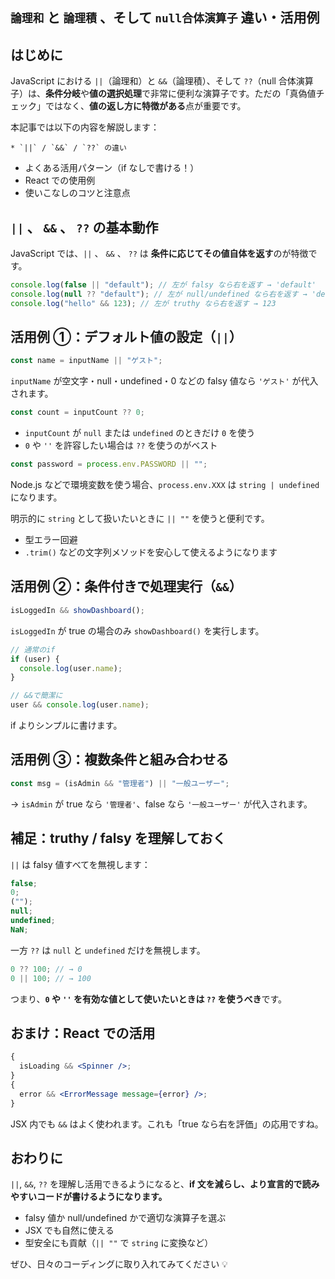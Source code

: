 ## `論理和` と `論理積` 、そして `null合体演算子` 違い・活用例

## はじめに

JavaScript における `||`（論理和）と `&&`（論理積）、そして `??`（null 合体演算子）は、**条件分岐**や**値の選択処理**で非常に便利な演算子です。ただの「真偽値チェック」ではなく、**値の返し方に特徴がある**点が重要です。

本記事では以下の内容を解説します：

    * `||` / `&&` / `??` の違い

- よくある活用パターン（if なしで書ける！）
- React での使用例
- 使いこなしのコツと注意点

## `||` 、 `&&` 、 `??` の基本動作

JavaScript では、`||` 、 `&&` 、 `??` は **条件に応じてその値自体を返す**のが特徴です。

```js
console.log(false || "default"); // 左が falsy なら右を返す → 'default'
console.log(null ?? "default"); // 左が null/undefined なら右を返す → 'default'
console.log("hello" && 123); // 左が truthy なら右を返す → 123
```

## 活用例 ①：デフォルト値の設定（`||`）

```js
const name = inputName || "ゲスト";
```

`inputName` が空文字・null・undefined・0 などの falsy 値なら `'ゲスト'` が代入されます。

```js
const count = inputCount ?? 0;
```

- `inputCount` が `null` または `undefined` のときだけ `0` を使う
- `0` や `''` を許容したい場合は `??` を使うのがベスト

```js
const password = process.env.PASSWORD || "";
```

Node.js などで環境変数を使う場合、`process.env.XXX` は `string | undefined` になります。

明示的に `string` として扱いたいときに `|| ""` を使うと便利です。

- 型エラー回避
- `.trim()` などの文字列メソッドを安心して使えるようになります

## 活用例 ②：条件付きで処理実行（`&&`）

```js
isLoggedIn && showDashboard();
```

`isLoggedIn` が true の場合のみ `showDashboard()` を実行します。

```js
// 通常のif
if (user) {
  console.log(user.name);
}

// &&で簡潔に
user && console.log(user.name);
```

if よりシンプルに書けます。

## 活用例 ③：複数条件と組み合わせる

```js
const msg = (isAdmin && "管理者") || "一般ユーザー";
```

→ `isAdmin` が true なら `'管理者'`、false なら `'一般ユーザー'` が代入されます。

## 補足：truthy / falsy を理解しておく

`||` は falsy 値すべてを無視します：

```js
false;
0;
("");
null;
undefined;
NaN;
```

一方 `??` は `null` と `undefined` だけを無視します。

```js
0 ?? 100; // → 0
0 || 100; // → 100
```

つまり、**`0` や `''` を有効な値として使いたいときは `??` を使うべき**です。

## おまけ：React での活用

```jsx
{
  isLoading && <Spinner />;
}
{
  error && <ErrorMessage message={error} />;
}
```

JSX 内でも `&&` はよく使われます。これも「true なら右を評価」の応用ですね。

## おわりに

`||`, `&&`, `??` を理解し活用できるようになると、**if 文を減らし、より宣言的で読みやすいコードが書けるようになります。**

- falsy 値か null/undefined かで適切な演算子を選ぶ
- JSX でも自然に使える
- 型安全にも貢献（`|| ""` で `string` に変換など）

ぜひ、日々のコーディングに取り入れてみてください 💡
